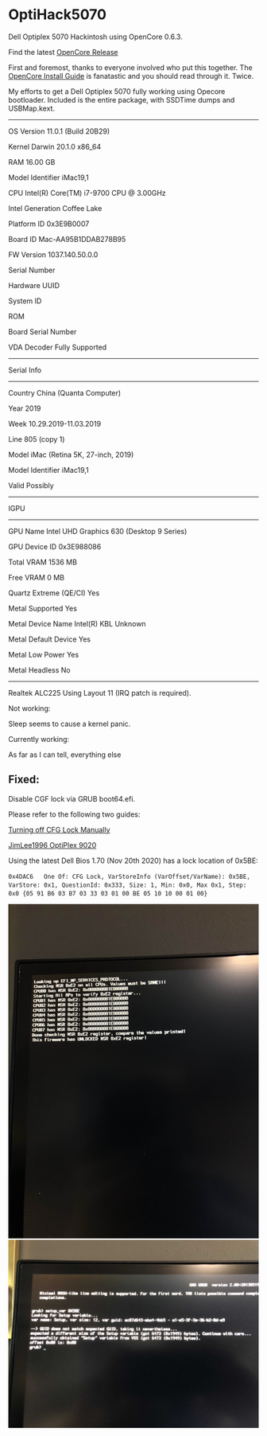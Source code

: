 # OptiHack5070
Dell Optiplex 5070 Hackintosh using OpenCore 0.6.3.

Find the latest [OpenCore Release](https://github.com/acidanthera/opencorepkg/releases)
 

First and foremost, thanks to everyone involved who put this together. The [OpenCore Install Guide]( https://dortania.github.io/OpenCore-Install-Guide)
 is fanatastic and you should read through it. Twice. 

My efforts to get a Dell Optiplex 5070 fully working using Opecore bootloader. Included is the entire package, with SSDTime dumps and USBMap.kext.

-----------------------------------------------------------------------
OS                             Version 11.0.1 (Build 20B29)

Kernel                         Darwin 20.1.0 x86_64

RAM                            16.00 GB

Model Identifier               iMac19,1

CPU                            Intel(R) Core(TM) i7-9700 CPU @ 3.00GHz

Intel Generation               Coffee Lake

Platform ID                    0x3E9B0007

Board ID                       Mac-AA95B1DDAB278B95

FW Version                     1037.140.50.0.0

Serial Number                  

Hardware UUID                  

System ID                      

ROM                            

Board Serial Number            

VDA Decoder                    Fully Supported

-----------------------------------------------------------------------

Serial Info

-----------------------------------------------------------------------

Country                        China (Quanta Computer)

Year                           2019

Week                           10.29.2019-11.03.2019

Line                           805 (copy 1)

Model                          iMac (Retina 5K, 27-inch, 2019)

Model Identifier               iMac19,1

Valid                          Possibly

-----------------------------------------------------------------------

IGPU

-----------------------------------------------------------------------

GPU Name                       Intel UHD Graphics 630 (Desktop 9 Series)

GPU Device ID                  0x3E988086

Total VRAM                     1536 MB

Free VRAM                      0 MB

Quartz Extreme (QE/CI)         Yes

Metal Supported                Yes

Metal Device Name              Intel(R) KBL Unknown

Metal Default Device           Yes

Metal Low Power                Yes

Metal Headless                 No

-----------------------------------------------------------------------

Realtek ALC225 Using Layout 11 (IRQ patch is required).

Not working: 

Sleep seems to cause a kernel panic. 

Currently working:

As far as I can tell, everything else


Fixed:
-----------------------------------------------------------------------

Disable CGF lock via GRUB boot64.efi.

Please refer to the following two guides:

[Turning off CFG Lock Manually](https://dortania.github.io/OpenCore-Post-Install/misc/msr-lock.html#turning-off-cfg-lock-manually)

[JimLee1996 OptiPlex 9020](https://github.com/JimLee1996/Hackintosh_OptiPlex_9020)

Using the latest Dell Bios 1.70 (Nov 20th 2020) has a lock location of 0x5BE:

`0x4DAC6   One Of: CFG Lock, VarStoreInfo (VarOffset/VarName): 0x5BE, VarStore: 0x1, QuestionId: 0x333, Size: 1, Min: 0x0, Max 0x1, Step: 0x0 {05 91 B6 03 B7 03 33 03 01 00 BE 05 10 10 00 01 00}`

![alt text](https://github.com/freaksavior/OptiHack5070/blob/main/images/MSRoff.jpg?raw=true)
![alt text](https://github.com/freaksavior/OptiHack5070/blob/main/images/GRUBcli.jpg?raw=true)



